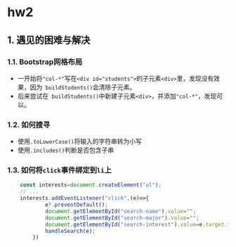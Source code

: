 # hw2
## 1. 遇见的困难与解决

### 1.1. Bootstrap网格布局

 - 一开始将`"col-*"`写在`<div id="students">`的子元素`<div>`里，发现没有效果，因为` buildStudents()`会清除子元素。
 - 后来尝试在` buildStudents()`中新建子元素`<div>`，并添加`"col-*"`，发现可以。


### 1.2. 如何搜寻

- 使用`.toLowerCase()`将输入的字符串转为小写
- 使用`.includes()`判断是否包含子串

### 1.3. 如何将`click`事件绑定到`li`上

```js
    const interests=document.createElement("ul");
    // ... 
    interests.addEventListener("click",(e)=>{
            e?.preventDefault();
			document.getElementById("search-name").value="";
			document.getElementById("search-major").value="";
			document.getElementById("search-interest").value=e.target.textContent;
			handleSearch(e);
		})
```